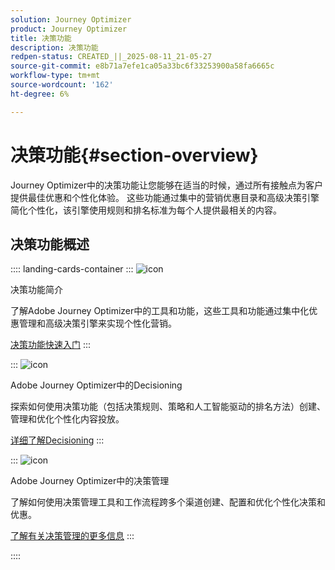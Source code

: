 ```yaml
---
solution: Journey Optimizer
product: Journey Optimizer
title: 决策功能
description: 决策功能
redpen-status: CREATED_||_2025-08-11_21-05-27
source-git-commit: e8b71a7efe1ca05a33bc6f33253900a58fa6665c
workflow-type: tm+mt
source-wordcount: '162'
ht-degree: 6%

---
```



# 决策功能{#section-overview}

Journey Optimizer中的决策功能让您能够在适当的时候，通过所有接触点为客户提供最佳优惠和个性化体验。 这些功能通过集中的营销优惠目录和高级决策引擎简化个性化，该引擎使用规则和排名标准为每个人提供最相关的内容。

## 决策功能概述

:::: landing-cards-container
:::
![icon](https://cdn.experienceleague.adobe.com/icons/book.svg)

决策功能简介

了解Adobe Journey Optimizer中的工具和功能，这些工具和功能通过集中化优惠管理和高级决策引擎来实现个性化营销。

[决策功能快速入门](../using/experience-decisioning/gs-decision.md)
:::

:::
![icon](https://cdn.experienceleague.adobe.com/icons/puzzle-piece.svg)

Adobe Journey Optimizer中的Decisioning

探索如何使用决策功能（包括决策规则、策略和人工智能驱动的排名方法）创建、管理和优化个性化内容投放。

[详细了解Decisioning](experience-decisioning-landing-page.md)
:::

:::
![icon](https://cdn.experienceleague.adobe.com/icons/gear.svg)

Adobe Journey Optimizer中的决策管理

了解如何使用决策管理工具和工作流程跨多个渠道创建、配置和优化个性化决策和优惠。

[了解有关决策管理的更多信息](offer-decisioning-landing-page.md)
:::

::::
